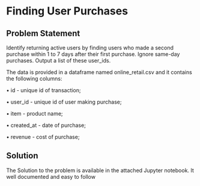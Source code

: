 # Finding User Purchases
## Problem Statement 
Identify returning active users by finding users who made a second purchase within 1 to 7 days after their first purchase. Ignore same-day purchases. Output a list of these user_ids.

The data is provided in a dataframe named online_retail.csv and it contains the following columns:

• id - unique id of transaction;

• user_id - unique id of user making purchase;

• item - product name;

• created_at - date of purchase;

• revenue - cost of purchase;

## Solution
The Solution to the problem is available in the attached Jupyter notebook. It well documented and easy to follow
